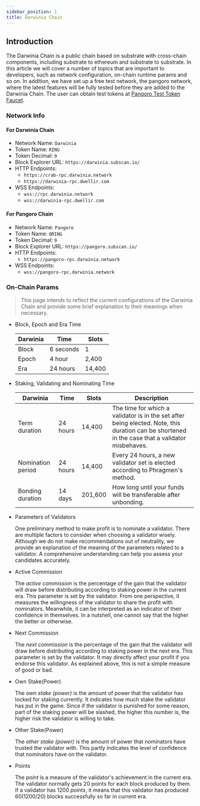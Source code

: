 ```yaml
---
sidebar_position: 1
title: Darwinia Chain
---
```


## Introduction

The Darwinia Chain is a public chain based on substrate with cross-chain components, including substrate to ethereum and substrate to substrate. In this article we will cover a number of topics that are important to developers, such as network configuration, on-chain runtime params and so on. In addition, we have set up a free test network, the pangoro network, where the latest features will be fully tested before they are added to the Darwinia Chain. The user can obtain test tokens at [Pangoro Test Token Faucet](https://apps.darwinia.network/?network=pangoro).

###  Network Info

#### For Darwinia Chain

- Network Name: `Darwinia`
- Token Name: `RING`
- Token Decimal: `9`
- Block Explorer URL: `https://darwinia.subscan.io/`
- HTTP Endpoints:
    - `https://crab-rpc.darwinia.network`
    - `https://darwinia-rpc.dwellir.com`
- WSS Endpoints:
    - `wss://rpc.darwinia.network`
    - `wss://darwinia-rpc.dwellir.com`

#### For Pangoro Chain

- Network Name: `Pangoro`
- Token Name: `ORING`
- Token Decimal: `9`
- Block Explorer URL: `https://pangoro.subscan.io/`
- HTTP Endpoints:
    - `https://pangoro-rpc.darwinia.network`
- WSS Endpoints:
    - `wss://pangoro-rpc.darwinia.network`

### On-Chain Params

> This page intends to reflect the current configurations of the Darwinia Chain and provide some brief explanation to their meanings when necessary.

- Block, Epoch and Era Time

    | Darwinia | Time      | Slots |
    | -------- | --------- | ----- |
    | Block    | 6 seconds | 1     |
    | Epoch    | 4 hour    | 2,400 |
    | Era      | 24 hours  |14,400 |


- Staking, Validating and Nominating Time

    | Darwinia | Time | Slots | Description |
    | --- | --- | --- | --- |
    | Term duration | 24 hours | 14,400 | The time for which a validator is in the set after being elected. Note, this  duration can be shortened in the case that a validator misbehaves. |
    | Nomination period | 24 hours | 14,400 | Every 24 hours, a new validator set is elected according to Phragmen's    method. |
    | Bonding duration | 14 days | 201,600 | How long until your funds will be transferable after unbonding. |
                                                            
- Parameters of Validators

    One preliminary method to make profit is to nominate a validator. There are multiple factors to consider when  choosing a validator wisely. Although we do not make recommendations out of neutrality, we provide an explanation of the meaning of the parameters related to a validator. A comprehensive understanding can help you assess your candidates accurately.

- Active Commission

    The *active commission* is the percentage of the gain that the validator will draw before distributing according to staking power in the current era. This parameter is set by the validator. From one perspective, it measures the willingness of the validator to share the profit with nominators. Meanwhile, it can be interpreted as an indicator  of their confidence in themselves. In a nutshell, one cannot say that the higher the better or otherwise.

- Next Commission

    The *next commission* is the percentage of the gain that the validator will draw before distributing according to staking power in the next era. This parameter is set by the validator. It may directly affect your profit if you endorse this validator. As explained above, this is not a simple measure of good or bad.

- Own Stake(Power)

    The *own stake (power)* is the amount of power that the validator has locked for staking currently. It indicates how much stake the validator has put in the game. Since if the validator is punished for some reason, part of the staking power will be slashed, the higher this number is, the higher risk the validator is willing to take.

- Other Stake(Power)

    The *other stake (power)* is the amount of power that nominators have trusted the validator with. This partly  indicates the level of confidence that nominators have on the validator.

- Points

    The *point* is a measure of the validator's achievement in the current era. The validator normally gets 20 points for each block produced by them. If a validator has 1200 *points*, it means that this validator has produced 60(1200/20) blocks successfully so far in current era.